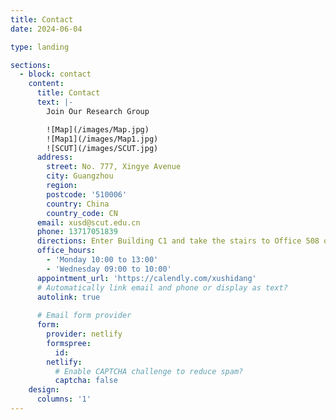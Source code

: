 ```yaml
---
title: Contact
date: 2024-06-04

type: landing

sections:
  - block: contact
    content:
      title: Contact
      text: |-
        Join Our Research Group

        ![Map](/images/Map.jpg)
        ![Map1](/images/Map1.jpg)
        ![SCUT](/images/SCUT.jpg)
      address:
        street: No. 777, Xingye Avenue
        city: Guangzhou
        region: 
        postcode: '510006'
        country: China
        country_code: CN
      email: xusd@scut.edu.cn
      phone: 13717051839
      directions: Enter Building C1 and take the stairs to Office 508 on Floor 5
      office_hours:
        - 'Monday 10:00 to 13:00'
        - 'Wednesday 09:00 to 10:00'
      appointment_url: 'https://calendly.com/xushidang'
      # Automatically link email and phone or display as text?
      autolink: true
    
      # Email form provider
      form:
        provider: netlify
        formspree:
          id:
        netlify:
          # Enable CAPTCHA challenge to reduce spam?
          captcha: false
    design:
      columns: '1'
---
```

